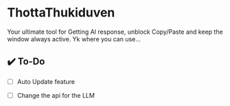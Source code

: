 # ThottaThukiduven
Your ultimate tool for Getting AI response, unblock Copy/Paste and keep the window always active. Yk where you can use...


## ✔️ To-Do
- [ ] Auto Update feature
- [ ] Change the api for the LLM

